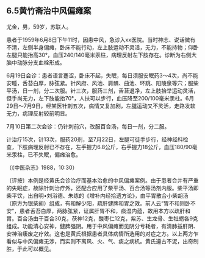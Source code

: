 ## 6.5黄竹斋治中风偏瘫案

尤金，男，59岁，苏联人。

患者于1959年6月8日下午11时，因患中风，急诊入xx医院。当时神志、说话微有不清，左侧半身偏瘫，卧床不能行动，左上肢运动不灵活，无力，不能持物；仰卧左腿只能抬高30°，血压240/140毫米汞柱，病理反射左下肢存在。诊断为右侧大脑中动脉分支血栓形成。

6月19日会诊：患者语言蹇涩，卧床不起，失眠，每日须服安眠药3〜4次，尚不能安睡，舌苔白厚，脉弦紧。针风府、风池、肩髃、曲池、环跳、阳陵泉等穴；服柴平汤，日一剂，分二次服。针三次，服药三剂，舌苔退净，左上肢抬举运动灵活，但手尚无力，左下肢能抬70°，人扶可以步行，血压降至200/100毫米汞柱。6月29日〜7月9日，经某医针刺五次，病情又复加剧，左腿运动又不灵活，走路发软无力，病理反射较前明显。

7月10日第二次会诊：仍针刺前穴，改服百合汤，每日一剂，分二服。

计治疗15次，针13次，服药20剂，至7月22日，左腿可徒手步行，经神经科检查，下肢病理反射已不存在，左手握力6.8公斤，右手握力18公斤，血压180/90毫米汞柱，已不失眠，偏瘫治愈。

（《中医杂志》1988，10:30）

〔评按〕本例是经黄氏会诊治疗而基本治愈的中风偏瘫案例。由于患者合并有严重的失眠症，故除针刺治疗外，还配合应用了柴平汤、百合汤等汤剂内服。柴平汤即柴平饮，出自明•刘浴德、朱练的《增补内经拾遗方论》，由平胃散合小柴胡汤（原方为银柴胡）组成，有和解少阳，疏肝健脾和胃之效。前人云“胃不和则卧不安”，患者舌苔白厚，两脉弦紧，证属肝胃不和，痰湿内蕴，故用本方以疏肝和胃。百合汤由干百合30克，茯神12克，酸枣仁12克，紫苏、生龙骨、生牡蛎各9克组成。功能清心安神，健脾强阴。用于中风偏瘫而见阴分亏耗者，有清肺益肝阴、安神治痿废之疗效。这也是黄氏根据患者具体病情所选用的对症之方。以上两方乍看似与中风偏瘫无涉，而实则不离风、火、气、痰之病机。黄氏遵古不泥，出奇制胜，于此可以概见。
